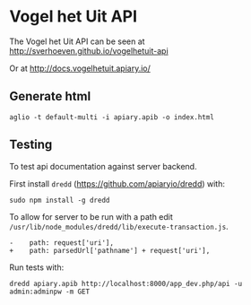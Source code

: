Vogel het Uit API
=================

The Vogel het Uit API can be seen at http://sverhoeven.github.io/vogelhetuit-api

Or at http://docs.vogelhetuit.apiary.io/

Generate html
-------------

    aglio -t default-multi -i apiary.apib -o index.html

Testing
-------

To test api documentation against server backend.

First install `dredd` (https://github.com/apiaryio/dredd) with:

    sudo npm install -g dredd

To allow for server to be run with a path edit `/usr/lib/node_modules/dredd/lib/execute-transaction.js`.

	-    path: request['uri'],
	+    path: parsedUrl['pathname'] + request['uri'],

Run tests with:

	dredd apiary.apib http://localhost:8000/app_dev.php/api -u admin:adminpw -m GET
